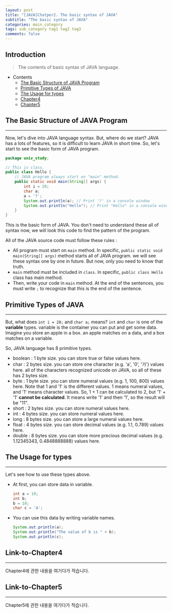 ```yaml
---
layout: post
title: "[JAVA]Chatper2. The basic syntax of JAVA"
subtitle: "The basic syntax of JAVA"
categories: main_category
tags: sub_category tag1 tag2 tag3
comments: false
---
```


## Introduction
> The contents of basic syntax of JAVA language.

- Contents
	- [The Basic Structure of JAVA Program](#the-basic-structure-of-java-program)
	- [Primitive Types of JAVA](#primitive-types-of-JAVA)
	- [The Usage for types](#the-usage-for-types)
	- [Chapter4](#link-to-chapter4)
	- [Chapter5](#link-to-chapter5)
  
## The Basic Structure of JAVA Program
---
Now, let's dive into JAVA language syntax. But, where do we start? JAVA has a lots of features, so it is difficult to learn JAVA in short time. So, let's start to see the basic form of JAVA program.

```java
package univ_study;

// This is class.
public class Hello {
	// JAVA program always start on "main" method.
	public static void main(String[] args) {
		int i = 20;
		char a;
		a = '?';
		System.out.println(a); // Print '?' in a console window
		System.out.println("Hello"); // Print "Hello" in a console window
	}
}
```

This is the basic form of JAVA. You don't need to understand these all of syntax now, we will look this code to find the pattern of the program.

All of the JAVA source code must follow these rules : 

- All program must start on `main` method. In specific, `public static void main(String[] args)` method starts all of JAVA program. we will see these syntax one by one in future. But now, only you need to know that truth.
- `main` method must be included in `class`. In specific, `public class Hello` class has main method.
- Then, write your code in `main` method. At the end of the sentences, you must write `;` to recognize that this is the end of the sentence.



## Primitive Types of JAVA
---
But, what does `int i = 20;` and  `char a;` means? `int` and `char` is one of the **variable** types. variable is the container you can put and get some data. Imagine you store an apple in a box. an apple matches on a data, and a box matches on a variable.

So, JAVA language has 8 primitive types.

- boolean : 1 byte size. you can store true or false values here.
- char : 2 bytes size. you can store one character (e.g. 'a', '0', '가') values here. all of the characters recognized unicode on JAVA, so all of these has 2 bytes size.
- byte : 1 byte size. you can store numeral values (e.g. 1, 100, 800) values here. Note that 1 and '1' is the different values. 1 means numeral values, and '1' means character values. So, 1 + 1 can be calculated to 2, but '1' + '1' **cannot be calculated**. It means write '1' and then '1', so the result will be "11".
- short : 2 bytes size. you can store numeral values here.
- int : 4 bytes size. you can store numeral values here.
- long : 8 bytes size. you can store a large numeral values here.
- float : 4 bytes size. you can store decimal values (e.g. 1.1, 0.789) values here.
- double : 8 bytes size. you can store more precious decimal values (e.g. 1.12345343, 0.4848888888) values here.



## The Usage for types
---
Let's see how to use these types above.

- At first, you can store data in variable.

  ```java
  int a = 10;
  int b;
  b = 10;
  char c = 'A';
  ```

- You can use this data by writing variable names.

  ```java
  System.out.println(a);
  System.out.println("The value of b is " + b);
  System.out.println(c);
  ```



## Link-to-Chapter4  
---
Chapter4에 관한 내용을 여기다가 적습니다.  

## Link-to-Chapter5  
---
Chapter5에 관한 내용을 여기다가 적습니다.  